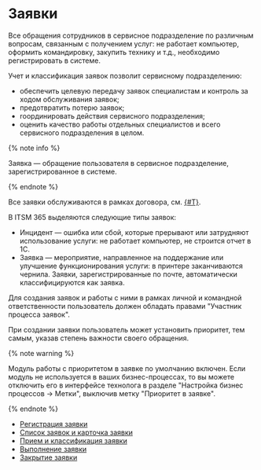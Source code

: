 # Заявки

Все обращения сотрудников в сервисное подразделение по различным вопросам, связанным с получением услуг: не работает компьютер, оформить командировку, закупить технику и т.д., необходимо регистрировать в системе.

Учет и классификация заявок позволит сервисному подразделению:
* обеспечить целевую передачу заявок специалистам и контроль за ходом обслуживания заявок;
* предотвратить потерю заявок;
* rоординировать действия сервисного подразделения;
* оценить качество работы отдельных специалистов и всего сервисного подразделения в целом.

{% note info %}

Заявка — обращение пользователя в сервисное подразделение, зарегистрированное в системе.

{% endnote %}

Все заявки обслуживаются в рамках договора, см. [{#T}](../service-catalog/index.md).

В ITSM 365 выделяются следующие типы заявок:
* Инцидент — ошибка или сбой, которые прерывают или затрудняют использование услуги: не работает компьютер, не строится отчет в 1С.
* Заявка — мероприятие, направленное на поддержание или улучшение функционирования услуги:  в принтере заканчиваются чернила. Заявки, зарегистрированные по почте, автоматически классифицируются как заявка.

Для создания заявок и работы с ними в рамках личной и командной ответственности пользователь должен обладать правами "Участник процесса заявок".

При создании заявки пользователь может установить приоритет, тем самым, указав степень важности своего обращения.

{% note warning %}

Модуль работы с приоритетом в заявке по умолчанию включен.
Если модуль не используется в ваших бизнес-процессах, то вы можете отключить его в интерфейсе технолога в разделе "Настройка бизнес процессов → Метки", выключив метку "Приоритет в заявке".

{% endnote %}

* [Регистрация заявки](registration.md)
* [Список заявок и карточка заявки](list-card.md)
* [Прием и классификация заявки](reception-classification.md)
* [Выполнение заявки](in-progress.md)
* [Закрытие заявки](closing.md)